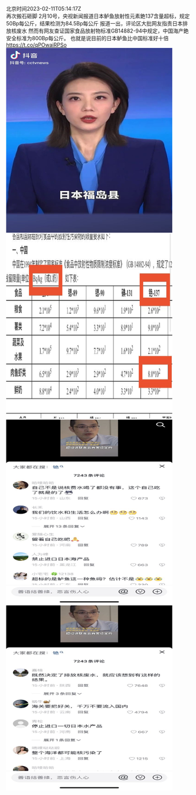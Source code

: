 北京时间2023-02-11T05:14:17Z<br>再次搬石砸脚
2月10号，央视新闻报道日本鲈鱼放射性元素銫137含量超标，规定50Bp每公斤，结果检测为84.5Bp每公斤
报道一出，评论区大批网友指责日本排放核废水
然而有网友查证国家食品放射物标准GB14882-94中规定，中国海产銫安全标准为800Bp每公斤。
也就是说目前的日本鲈鱼比中国标准好十倍 https://t.co/qPOwaiRPSo<br><img src='/temp/video/2023/x-Month-2/o-Day-11/whyyoutouzhele/1624154814178381824_0.jpg' width='450' height='500'><img src='/temp/image/2023/x-Month-2/1624154814178381824_0.jpg' width='450' height='500'><img src='/temp/image/2023/x-Month-2/1624154814178381824_1.jpg' width='450' height='500'><img src='/temp/image/2023/x-Month-2/1624154814178381824_2.jpg' width='450' height='500'><br><br>